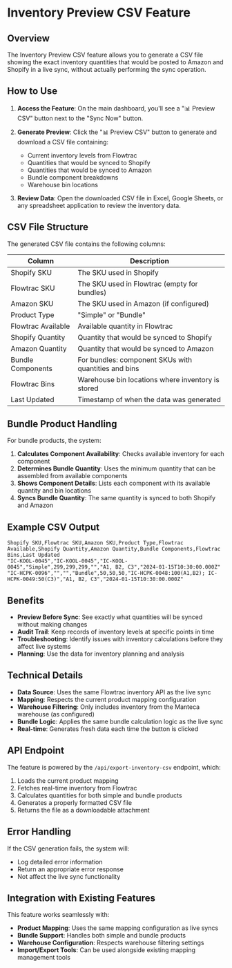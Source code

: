 # Inventory Preview CSV Feature

## Overview

The Inventory Preview CSV feature allows you to generate a CSV file showing the exact inventory quantities that would be posted to Amazon and Shopify in a live sync, without actually performing the sync operation.

## How to Use

1. **Access the Feature**: On the main dashboard, you'll see a "📊 Preview CSV" button next to the "Sync Now" button.

2. **Generate Preview**: Click the "📊 Preview CSV" button to generate and download a CSV file containing:
   - Current inventory levels from Flowtrac
   - Quantities that would be synced to Shopify
   - Quantities that would be synced to Amazon
   - Bundle component breakdowns
   - Warehouse bin locations

3. **Review Data**: Open the downloaded CSV file in Excel, Google Sheets, or any spreadsheet application to review the inventory data.

## CSV File Structure

The generated CSV file contains the following columns:

| Column | Description |
|--------|-------------|
| Shopify SKU | The SKU used in Shopify |
| Flowtrac SKU | The SKU used in Flowtrac (empty for bundles) |
| Amazon SKU | The SKU used in Amazon (if configured) |
| Product Type | "Simple" or "Bundle" |
| Flowtrac Available | Available quantity in Flowtrac |
| Shopify Quantity | Quantity that would be synced to Shopify |
| Amazon Quantity | Quantity that would be synced to Amazon |
| Bundle Components | For bundles: component SKUs with quantities and bins |
| Flowtrac Bins | Warehouse bin locations where inventory is stored |
| Last Updated | Timestamp of when the data was generated |

## Bundle Product Handling

For bundle products, the system:

1. **Calculates Component Availability**: Checks available inventory for each component
2. **Determines Bundle Quantity**: Uses the minimum quantity that can be assembled from available components
3. **Shows Component Details**: Lists each component with its available quantity and bin locations
4. **Syncs Bundle Quantity**: The same quantity is synced to both Shopify and Amazon

## Example CSV Output

```csv
Shopify SKU,Flowtrac SKU,Amazon SKU,Product Type,Flowtrac Available,Shopify Quantity,Amazon Quantity,Bundle Components,Flowtrac Bins,Last Updated
"IC-KOOL-0045","IC-KOOL-0045","IC-KOOL-0045","Simple",299,299,299,"","A1, B2, C3","2024-01-15T10:30:00.000Z"
"IC-HCPK-0096","","","Bundle",50,50,50,"IC-HCPK-0048:100(A1,B2); IC-HCPK-0049:50(C3)","A1, B2, C3","2024-01-15T10:30:00.000Z"
```

## Benefits

- **Preview Before Sync**: See exactly what quantities will be synced without making changes
- **Audit Trail**: Keep records of inventory levels at specific points in time
- **Troubleshooting**: Identify issues with inventory calculations before they affect live systems
- **Planning**: Use the data for inventory planning and analysis

## Technical Details

- **Data Source**: Uses the same Flowtrac inventory API as the live sync
- **Mapping**: Respects the current product mapping configuration
- **Warehouse Filtering**: Only includes inventory from the Manteca warehouse (as configured)
- **Bundle Logic**: Applies the same bundle calculation logic as the live sync
- **Real-time**: Generates fresh data each time the button is clicked

## API Endpoint

The feature is powered by the `/api/export-inventory-csv` endpoint, which:

1. Loads the current product mapping
2. Fetches real-time inventory from Flowtrac
3. Calculates quantities for both simple and bundle products
4. Generates a properly formatted CSV file
5. Returns the file as a downloadable attachment

## Error Handling

If the CSV generation fails, the system will:

- Log detailed error information
- Return an appropriate error response
- Not affect the live sync functionality

## Integration with Existing Features

This feature works seamlessly with:

- **Product Mapping**: Uses the same mapping configuration as live syncs
- **Bundle Support**: Handles both simple and bundle products
- **Warehouse Configuration**: Respects warehouse filtering settings
- **Import/Export Tools**: Can be used alongside existing mapping management tools 